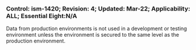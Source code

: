 ### Control: ism-1420; Revision: 4; Updated: Mar-22; Applicability: ALL; Essential Eight:N/A
<p>Data from production environments is not used in a development or testing environment unless the environment is secured to the same level as the production environment.</p>